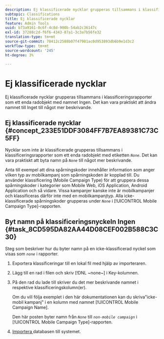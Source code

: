 ```yaml
---
description: Ej klassificerade nycklar grupperas tillsammans i klassificeringsrapporter som ett enda radobjekt med namnet Ingen. Det kan vara praktiskt att ändra namnet till Inget till något mer beskrivande.
subtopic: Classifications
title: Ej klassificerade nycklar
feature: Admin Tools
uuid: b73a9161-0c6f-4c8d-900b-54ab2c36147c
exl-id: 37288c2d-f6f6-4343-87a1-3c3a7b56fe32
translation-type: tm+mt
source-git-commit: 78412c2588b07f47981ac0d953893db6b9e1d3c2
workflow-type: tm+mt
source-wordcount: '245'
ht-degree: 3%

---
```


# Ej klassificerade nycklar

Ej klassificerade nycklar grupperas tillsammans i klassificeringsrapporter som ett enda radobjekt med namnet Ingen. Det kan vara praktiskt att ändra namnet till Inget till något mer beskrivande.

## Ej klassificerade nycklar {#concept_233E51DDF3084FF7B7EA89381C73C5FF}

Nycklar som inte är klassificerade grupperas tillsammans i klassificeringsrapporter som ett enda radobjekt med etiketten *`None`*. Det kan vara praktiskt att byta namn på *`None`* till något mer beskrivande.

Anta till exempel att dina spårningskoder innehåller information som anger vilken typ av mobilkampanj som spårningskoden är kopplad till. Du använder klassificering (Mobile Campaign Type) för att gruppera dessa spårningskoder i kategorier som Mobile Web, iOS Application, Android Application och så vidare. Vissa kampanjer kanske inte är mobilkampanjer och klassificeras därför inte med en mobilkampanjtyp. Alla icke-klassificerade spårningskoder grupperas under *`None`* i [!UICONTROL Mobile Campaign Type]-rapporten.

## Byt namn på klassificeringsnyckeln Ingen {#task_8CD595DA82AA44D08CEF002B588C3C30}

<!-- 

t_rename_classification_none.xml

 -->

Steg som beskriver hur du byter namn på en icke-klassificerad nyckel som visas som *`none`* i rapporter.

1. Exportera klassificeringar till en lokal fil med hjälp av importeraren.
1. Lägg till en rad i filen och skriv [!DNL ~none~] i Key-kolumnen.
1. På den rad du lade till skriver du det mer beskrivande namnet i respektive klassificeringskolumn(er).

   Om du vill följa exemplet i den här dokumentationen kan du skriva&quot;icke-mobil kampanj&quot; i en kolumn med namnet [!UICONTROL Mobile Campaign Name].

   Den här posten byter namn från *`None`* till *`non-mobile campaign`* i [!UICONTROL Mobile Campaign Type]-rapporten.
1. [Importera ](/help/components/classifications/importer/import-file.md) databasen till systemet.
